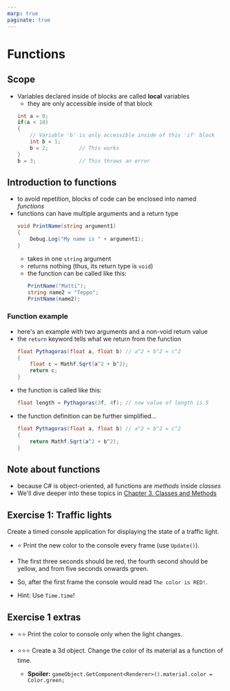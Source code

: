 ```yaml
---
marp: true
paginate: true
---
```

<!-- headingDivider: 3 -->
<!-- class: invert -->

# Functions

## Scope

* Variables declared inside of blocks are called **local** variables
  * they are only accessible inside of that block
  ```c#
  int a = 0;
  if(a < 10)
  {
      // Variable 'b' is only accessible inside of this 'if' block
      int b = 1;
      b = 2;          // This works
  }
  b = 3;              // This throws an error
  ```
## Introduction to functions

* to avoid repetition, blocks of code can be enclosed into named *functions*
* functions can have multiple arguments and a return type
  ```c#
  void PrintName(string argument1)
  {
      Debug.Log("My name is " + argument1);
  }
  ```
  * takes in one `string` argument
  * returns nothing (thus, its return type is `void`)
  * the function can be called like this:
    ```c#
    PrintName("Matti");
    string name2 = "Teppo";
    PrintName(name2);
    ```

### Function example
* here's an example with two arguments and a non-void return value
* the `return` keyword tells what we return from the function 
  ```c#
  float Pythagoras(float a, float b) // a^2 + b^2 = c^2
  {
      float c = Mathf.Sqrt(a^2 + b^2);
      return c;
  }
  ```
* the function is called like this:
  ```c#
  float length = Pythagoras(3f, 4f); // now value of length is 5
  ```
* the function definition can be further simplified...
  ```c#
  float Pythagoras(float a, float b) // a^2 + b^2 = c^2
  {
      return Mathf.Sqrt(a^2 + b^2);
  }
  ```
## Note about functions

* because C# is object-oriented, all functions are *methods* inside *classes*
* We'll dive deeper into these topics in [Chapter 3. Classes and Methods](6-classes-methods.md)
## Exercise 1: Traffic lights
<!-- _backgroundColor: #29366f -->

Create a timed console application for displaying the state of a traffic light.
* ⭐ Print the new color to the console every frame (use `Update()`).

* The first three seconds should be red, the fourth second should be yellow, and from five seconds onwards green.
* So, after the first frame the console would read `The color is RED!`.
* Hint: Use `Time.time`!

## Exercise 1 extras
<!-- _backgroundColor: #29366f -->

* ⭐⭐ Print the color to console only when the light changes.
* ⭐⭐⭐ Create a 3d object. Change the color of its material as a function of time.

  * **Spoiler:** `gameObject.GetComponent<Renderer>().material.color = Color.green;`

